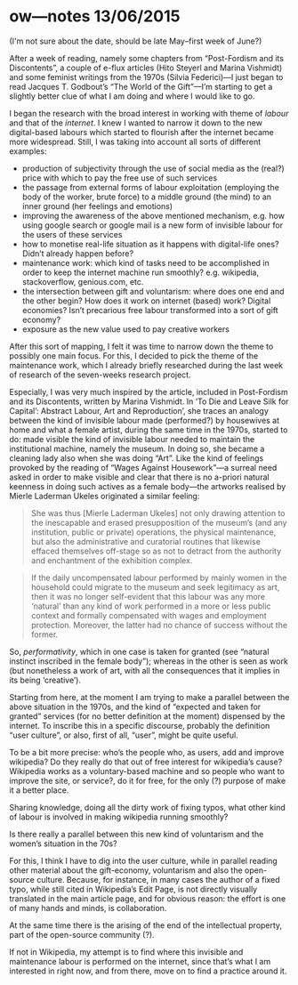 # ow—notes 13/06/2015

(I'm not sure about the date, should be late May–first week of June?)

After a week of reading, namely some chapters from “Post-Fordism and its Discontents”, a couple of e-flux articles (Hito Steyerl and Marina Vishmidt) and some feminist writings from the 1970s (Silvia Federici)—I just began to read Jacques T. Godbout’s “The World of the Gift”—I’m starting to get a slightly better clue of what I am doing and where I would like to go.

I began the research with the broad interest in working with theme of *labour* and that of the *internet*.
I knew I wanted to narrow it down to the new digital-based labours which started to flourish after the internet became more widespread. Still, I was taking into account all sorts of different examples:
* production of subjectivity through the use of social media as the (real?) price with which to pay the free use of such services
* the passage from external forms of labour exploitation (employing the body of the worker, brute force) to a middle ground (the mind) to an inner ground (her feelings and emotions) 
* improving the awareness of the above mentioned mechanism, e.g. how using google search or google mail is a new form of invisible labour for the users of these services
* how to monetise real-life situation as it happens with digital-life ones? Didn’t already happen before?
* maintenance work: which kind of tasks need to be accomplished in order to keep the internet machine run smoothly?
e.g. wikipedia, stackoverflow, genious.com, etc.
* the intersection between gift and voluntarism: where does one end and the other begin? How does it work on internet (based) work? Digital economies? Isn’t precarious free labour transformed into a sort of gift economy?
* exposure as the new value used to pay creative workers

After this sort of mapping, I felt it was time to narrow down the theme to possibly one main focus. For this, I decided to pick the theme of the maintenance work, which I already briefly researched during the last week of research of the seven-weeks research project.

Especially, I was very much inspired by the article, included in Post-Fordism and its Discontents, written by Marina Vishmidt.
In ‘To Die and Leave Silk for Capital’: Abstract Labour, Art and Reproduction’, she traces an analogy between the kind of invisible labour made (performed?) by housewives at home and what a female artist, during the same time in the 1970s, started to do: made visible the kind of invisible labour needed to maintain the institutional machine, namely the museum.
In doing so, she became a cleaning lady also when she was doing “Art”. Like the kind of feelings provoked by the reading of “Wages Against Housework”—a surreal need asked in order to make visible and clear that there is no a-priori natural keenness in doing such actives as a female body—the artworks realised by Mierle Laderman Ukeles originated a similar feeling:

> She was thus [Mierle Laderman Ukeles] not only drawing attention to the inescapable and erased presupposition of the museum’s (and any institution, public or private) operations, the physical maintenance, but also the administrative and curatorial routines that likewise effaced themselves off-stage so as not to detract from the authority and enchantment of the exhibition complex.

> If the daily uncompensated labour performed by mainly women in the household could migrate to the museum and seek legitimacy as art, then it was no longer self-evident that this labour was any more ‘natural’ than any kind of work performed in a more or less public context and formally compensated with wages and employment protection. Moreover, the latter had no chance of success without the former.

So, *performativity*, which in one case is taken for granted (see “natural instinct inscribed in the female body”); whereas in the other is seen as work (but nonetheless a work of art, with all the consequences that it implies in its being ‘creative’).

Starting from here, at the moment I am trying to make a parallel between the above situation in the 1970s, and the kind of “expected and taken for granted” services (for no better definition at the moment) dispensed by the internet.
To inscribe this in a specific discourse, probably the definition “user culture”, or also, first of all, “user”, might be quite useful.

To be a bit more precise: who’s the people who, as users, add and improve wikipedia? Do they really do that out of free interest for wikipedia’s cause? Wikipedia works as a voluntary-based machine and so people who want to improve the site, or service?, do it for free, for the only (?) purpose of make it a better place.

Sharing knowledge, doing all the dirty work of fixing typos, what other kind of labour is involved in making wikipedia running smoothly?

Is there really a parallel between this new kind of voluntarism and the women’s situation in the 70s?

For this, I think I have to dig into the user culture, while in parallel reading other material about the gift-economy, voluntarism and also the open-source culture. Because, for instance, in many cases the author of a fixed typo, while still cited in Wikipedia’s Edit Page, is not directly visually translated in the main article page, and for obvious reason: the effort is one of many hands and minds, is collaboration.

At the same time there is the arising of the end of the intellectual property, part of the open-source community (?).

If not in Wikipedia, my attempt is to find where this invisible and maintenance labour is performed on the internet, since that’s what I am interested in right now, and from there, move on to find a practice around it.
